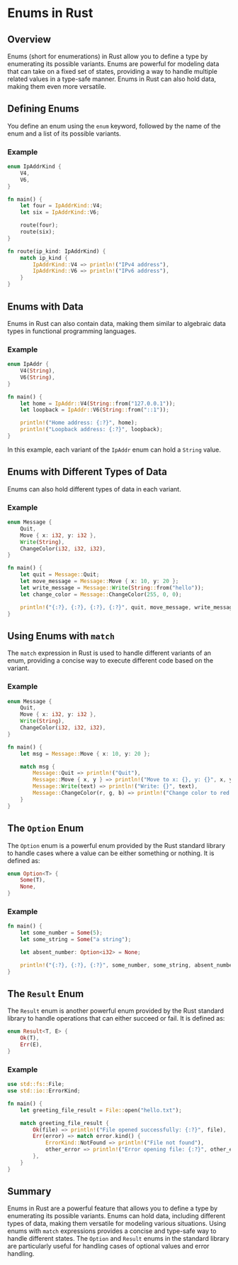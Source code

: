 
# Enums in Rust

## Overview

Enums (short for enumerations) in Rust allow you to define a type by enumerating its possible variants. Enums are powerful for modeling data that can take on a fixed set of states, providing a way to handle multiple related values in a type-safe manner. Enums in Rust can also hold data, making them even more versatile.

## Defining Enums

You define an enum using the `enum` keyword, followed by the name of the enum and a list of its possible variants.

### Example

```rust
enum IpAddrKind {
    V4,
    V6,
}

fn main() {
    let four = IpAddrKind::V4;
    let six = IpAddrKind::V6;

    route(four);
    route(six);
}

fn route(ip_kind: IpAddrKind) {
    match ip_kind {
        IpAddrKind::V4 => println!("IPv4 address"),
        IpAddrKind::V6 => println!("IPv6 address"),
    }
}
```

## Enums with Data

Enums in Rust can also contain data, making them similar to algebraic data types in functional programming languages.

### Example

```rust
enum IpAddr {
    V4(String),
    V6(String),
}

fn main() {
    let home = IpAddr::V4(String::from("127.0.0.1"));
    let loopback = IpAddr::V6(String::from("::1"));

    println!("Home address: {:?}", home);
    println!("Loopback address: {:?}", loopback);
}
```

In this example, each variant of the `IpAddr` enum can hold a `String` value.

## Enums with Different Types of Data

Enums can also hold different types of data in each variant.

### Example

```rust
enum Message {
    Quit,
    Move { x: i32, y: i32 },
    Write(String),
    ChangeColor(i32, i32, i32),
}

fn main() {
    let quit = Message::Quit;
    let move_message = Message::Move { x: 10, y: 20 };
    let write_message = Message::Write(String::from("hello"));
    let change_color = Message::ChangeColor(255, 0, 0);

    println!("{:?}, {:?}, {:?}, {:?}", quit, move_message, write_message, change_color);
}
```

## Using Enums with `match`

The `match` expression in Rust is used to handle different variants of an enum, providing a concise way to execute different code based on the variant.

### Example

```rust
enum Message {
    Quit,
    Move { x: i32, y: i32 },
    Write(String),
    ChangeColor(i32, i32, i32),
}

fn main() {
    let msg = Message::Move { x: 10, y: 20 };

    match msg {
        Message::Quit => println!("Quit"),
        Message::Move { x, y } => println!("Move to x: {}, y: {}", x, y),
        Message::Write(text) => println!("Write: {}", text),
        Message::ChangeColor(r, g, b) => println!("Change color to red: {}, green: {}, blue: {}", r, g, b),
    }
}
```

## The `Option` Enum

The `Option` enum is a powerful enum provided by the Rust standard library to handle cases where a value can be either something or nothing. It is defined as:

```rust
enum Option<T> {
    Some(T),
    None,
}
```

### Example

```rust
fn main() {
    let some_number = Some(5);
    let some_string = Some("a string");

    let absent_number: Option<i32> = None;

    println!("{:?}, {:?}, {:?}", some_number, some_string, absent_number);
}
```

## The `Result` Enum

The `Result` enum is another powerful enum provided by the Rust standard library to handle operations that can either succeed or fail. It is defined as:

```rust
enum Result<T, E> {
    Ok(T),
    Err(E),
}
```

### Example

```rust
use std::fs::File;
use std::io::ErrorKind;

fn main() {
    let greeting_file_result = File::open("hello.txt");

    match greeting_file_result {
        Ok(file) => println!("File opened successfully: {:?}", file),
        Err(error) => match error.kind() {
            ErrorKind::NotFound => println!("File not found"),
            other_error => println!("Error opening file: {:?}", other_error),
        },
    }
}
```

## Summary

Enums in Rust are a powerful feature that allows you to define a type by enumerating its possible variants. Enums can hold data, including different types of data, making them versatile for modeling various situations. Using enums with `match` expressions provides a concise and type-safe way to handle different states. The `Option` and `Result` enums in the standard library are particularly useful for handling cases of optional values and error handling.
